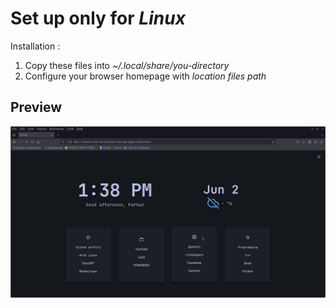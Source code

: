 # Set up only for *Linux*
Installation :
  1. Copy these files into *~/.local/share/you-directory*
  2. Configure your browser homepage with *location files path*

## Preview

![Screenshot](./Screenshot_2025-06-02_13-38-14.png)
